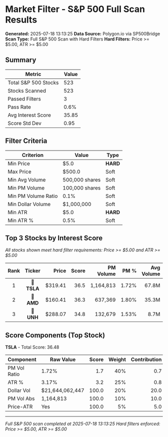 # Market Filter - S&P 500 Full Scan Results

**Generated:** 2025-07-18 13:13:25
**Data Source:** Polygon.io via SP500Bridge
**Scan Type:** Full S&P 500 Scan with Hard Filters
**Hard Filters:** Price >= $5.00, ATR >= $5.00

## Summary

| Metric | Value |
|--------|-------|
| Total S&P 500 Stocks | 523 |
| Stocks Scanned | 523 |
| Passed Filters | 3 |
| Pass Rate | 0.6% |
| Avg Interest Score | 35.85 |
| Score Std Dev | 0.95 |

## Filter Criteria

| Criterion | Value | Type |
|-----------|-------|------|
| Min Price | $5.0 | **HARD** |
| Max Price | $500.0 | Soft |
| Min Avg Volume | 500,000 shares | Soft |
| Min PM Volume | 100,000 shares | Soft |
| Min PM Volume Ratio | 0.1% | Soft |
| Min Dollar Volume | $1,000,000 | Soft |
| Min ATR | $5.0 | **HARD** |
| Min ATR % | 0.5% | Soft |

## Top 3 Stocks by Interest Score

*All stocks shown meet hard filter requirements: Price >= $5.00 and ATR >= $5.00*

| Rank | Ticker | Price | Score | PM Volume | PM % | Avg Volume | ATR | ATR % | $ Volume |
|:----:|:------:|------:|------:|----------:|-----:|-----------:|----:|------:|---------:|
| 1 | 🥇 **TSLA** | $319.41 | 36.5 | 1,164,813 | 1.72% | 67.8M | $10.13 | 3.17% | $21644.1M |
| 2 | 🥈 **AMD** | $160.41 | 36.3 | 637,369 | 1.80% | 35.3M | $5.78 | 3.60% | $5667.6M |
| 3 | 🥉 **UNH** | $288.07 | 34.8 | 132,679 | 1.53% | 8.7M | $7.06 | 2.45% | $2498.4M |

## Score Components (Top Stock)

**TSLA** - Total Score: 36.48

| Component | Raw Value | Score | Weight | Contribution |
|-----------|-----------|------:|-------:|-------------:|
| PM Vol Ratio | 1.72% | 1.7 | 40% | 0.7 |
| ATR % | 3.17% | 3.2 | 25% | 0.8 |
| Dollar Vol | $21,644,062,447 | 100.0 | 20% | 20.0 |
| PM Vol Abs | 1,164,813 | 100.0 | 10% | 10.0 |
| Price-ATR | Yes | 100.0 | 5% | 5.0 |

---
*Full S&P 500 scan completed at 2025-07-18 13:13:25*
*Hard filters enforced: Price >= $5.00, ATR >= $5.00*
